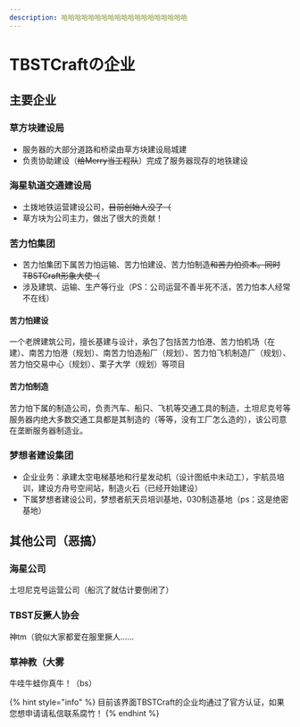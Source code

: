 ```yaml
---
description: 哈哈哈哈哈哈哈哈哈哈哈哈哈哈哈哈哈哈哈
---
```


# TBSTCraftの企业

## 主要企业

### 草方块建设局

* 服务器的大部分道路和桥梁由草方块建设局城建
* 负责协助建设（~~给Merry当工程队~~）完成了服务器现存的地铁建设

### 海星轨道交通建设局

* 土拨地铁运营建设公司，~~目前创始人没了（~~
* 草方块为公司主力，做出了很大的贡献！

### 苦力怕集团

* 苦力怕集团下属苦力怕运输、苦力怕建设、苦力怕制造~~和苦力怕资本。同时TBSTCraft形象大使（~~
* 涉及建筑、运输、生产等行业（PS：公司运营不善半死不活，苦力怕本人经常不在线）

#### 苦力怕建设

一个老牌建筑公司，擅长基建与设计，承包了包括苦力怕港、苦力怕机场（在建）、南苦力怕港（规划）、南苦力怕造船厂（规划）、苦力怕飞机制造厂（规划）、苦力怕交易中心（规划）、栗子大学（规划）等项目

#### 苦力怕制造

苦力怕下属的制造公司，负责汽车、船只、飞机等交通工具的制造，土坦尼克号等服务器内绝大多数交通工具都是其制造的（等等，没有工厂怎么造的），该公司意在垄断服务器制造业。



### 梦想者建设集团

* 企业业务：承建太空电梯基地和行星发动机（设计图纸中未动工），宇航员培训，建设方舟号空间站，制造火石（已经开始建设）
* 下属梦想者建设公司，梦想者航天员培训基地，030制造基地（ps：这是绝密基地）



## 其他公司（恶搞）

### 海星公司

土坦尼克号运营公司（船沉了就估计要倒闭了）

### TBST反撅人协会

神tm（貌似大家都爱在服里撅人……

### 草神教（大雾

牛哇牛蛙你真牛！（bs）



{% hint style="info" %}
目前该界面TBSTCraft的企业均通过了官方认证，如果您想申请请私信联系腐竹！
{% endhint %}

